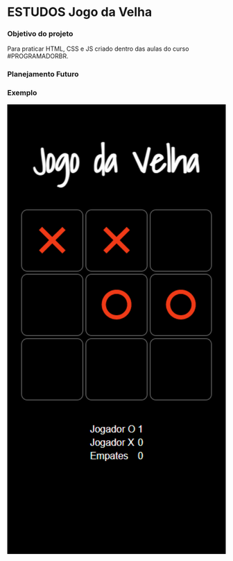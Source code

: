# ESTUDOS Jogo da Velha


<h3> Objetivo do projeto </h3>

Para praticar HTML, CSS e JS criado dentro das aulas do curso #PROGRAMADORBR.

<h3>Planejamento Futuro</h3>

<h3>Exemplo</h3>

<img src="https://github.com/ERaines/JOGO-DA-VELHA/blob/main/jogoDaVelha.png?" alt="print" width="700"/>

 
